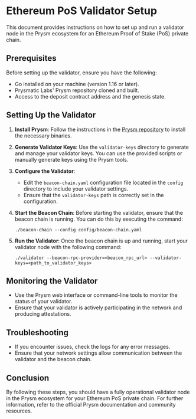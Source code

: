 # Ethereum PoS Validator Setup

This document provides instructions on how to set up and run a validator node in the Prysm ecosystem for an Ethereum Proof of Stake (PoS) private chain.

## Prerequisites

Before setting up the validator, ensure you have the following:

- Go installed on your machine (version 1.16 or later).
- Prysmatic Labs' Prysm repository cloned and built.
- Access to the deposit contract address and the genesis state.

## Setting Up the Validator

1. **Install Prysm**: Follow the instructions in the [Prysm repository](https://github.com/prysmaticlabs/prysm) to install the necessary binaries.

2. **Generate Validator Keys**: Use the `validator-keys` directory to generate and manage your validator keys. You can use the provided scripts or manually generate keys using the Prysm tools.

3. **Configure the Validator**:
   - Edit the `beacon-chain.yaml` configuration file located in the `config` directory to include your validator settings.
   - Ensure that the `validator-keys` path is correctly set in the configuration.

4. **Start the Beacon Chain**: Before starting the validator, ensure that the beacon chain is running. You can do this by executing the command:
   ```
   ./beacon-chain --config config/beacon-chain.yaml
   ```

5. **Run the Validator**: Once the beacon chain is up and running, start your validator node with the following command:
   ```
   ./validator --beacon-rpc-provider=<beacon_rpc_url> --validator-keys=<path_to_validator_keys>
   ```

## Monitoring the Validator

- Use the Prysm web interface or command-line tools to monitor the status of your validator.
- Ensure that your validator is actively participating in the network and producing attestations.

## Troubleshooting

- If you encounter issues, check the logs for any error messages.
- Ensure that your network settings allow communication between the validator and the beacon chain.

## Conclusion

By following these steps, you should have a fully operational validator node in the Prysm ecosystem for your Ethereum PoS private chain. For further information, refer to the official Prysm documentation and community resources.